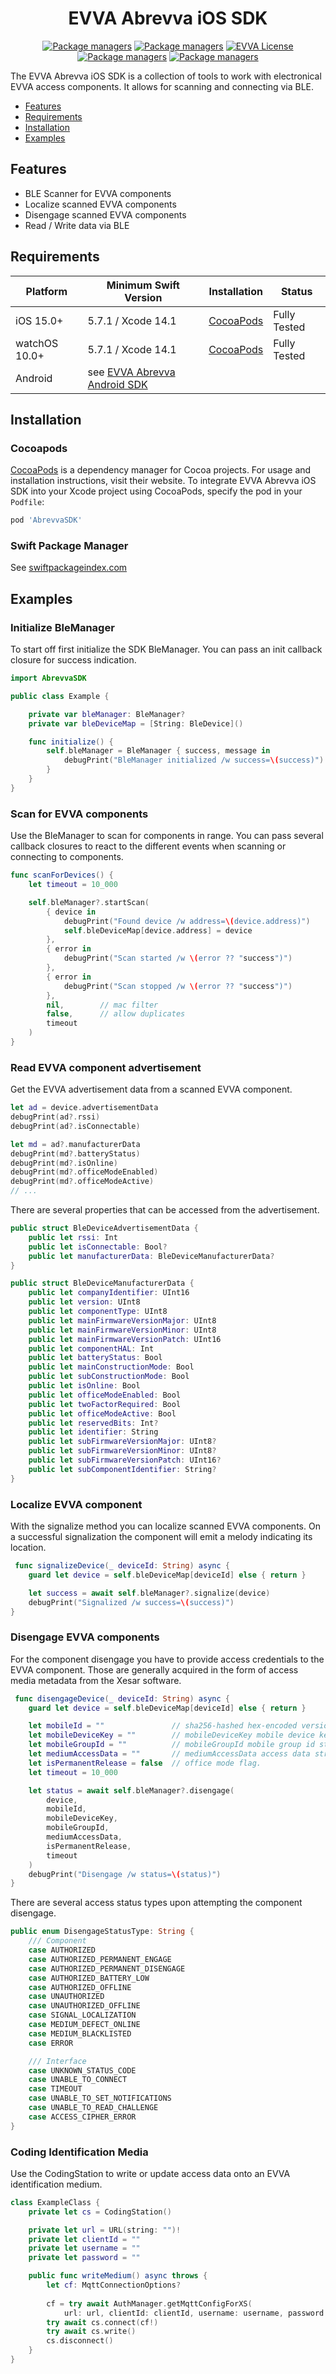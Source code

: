 <p align="center">
  <h1 align="center">EVVA Abrevva iOS SDK</h1>
</p>

<p align="center">
  <a href="https://github.com/evva-sfw/abrevva-sdk-ios-pod"><img src="https://img.shields.io/github/v/tag/evva-sfw/abrevva-sdk-ios-pod?color=fce500" alt="Package managers"></a>
  <a href="https://cocoapods.org/pods/AbrevvaSDK"><img src="https://img.shields.io/badge/-CocoaPods-fce500?logo=CocoaPods" alt="Package managers"></a>
    <a href="LICENSE"><img src="https://img.shields.io/badge/license-EVVA_License-yellow.svg?color=fce500&logo=data:image/svg+xml;base64,PCEtLSBHZW5lcmF0ZWQgYnkgSWNvTW9vbi5pbyAtLT4KPHN2ZyB2ZXJzaW9uPSIxLjEiIHhtbG5zPSJodHRwOi8vd3d3LnczLm9yZy8yMDAwL3N2ZyIgd2lkdGg9IjY0MCIgaGVpZ2h0PSIxMDI0IiB2aWV3Qm94PSIwIDAgNjQwIDEwMjQiPgo8ZyBpZD0iaWNvbW9vbi1pZ25vcmUiPgo8L2c+CjxwYXRoIGZpbGw9IiNmY2U1MDAiIGQ9Ik02MjIuNDIzIDUxMS40NDhsLTMzMS43NDYtNDY0LjU1MmgtMjg4LjE1N2wzMjkuODI1IDQ2NC41NTItMzI5LjgyNSA0NjYuNjY0aDI3NS42MTJ6Ij48L3BhdGg+Cjwvc3ZnPgo=" alt="EVVA License"></a>
    <a href="https://swiftpackageindex.com/evva-sfw/abrevva-sdk-ios"><img src="https://img.shields.io/endpoint?url=https%3A%2F%2Fswiftpackageindex.com%2Fapi%2Fpackages%2Fevva-sfw%2Fabrevva-sdk-ios%2Fbadge%3Ftype%3Dplatforms" alt="Package managers" notes="https://swiftpackageindex.com/api/packages/daveverwer/LeftPad/badge?type=platforms"></a>
    <a href="https://swiftpackageindex.com/evva-sfw/abrevva-sdk-ios"><img src="https://img.shields.io/endpoint?url=https%3A%2F%2Fswiftpackageindex.com%2Fapi%2Fpackages%2Fevva-sfw%2Fabrevva-sdk-ios%2Fbadge%3Ftype%3Dswift-versions" alt="Package managers"></a>
</p>

The EVVA Abrevva iOS SDK is a collection of tools to work with electronical EVVA access components. It allows for scanning and connecting via BLE.

- [Features](#features)
- [Requirements](#requirements)
- [Installation](#installation)
- [Examples](#examples)

## Features

- BLE Scanner for EVVA components
- Localize scanned EVVA components
- Disengage scanned EVVA components
- Read / Write data via BLE

## Requirements

| Platform      | Minimum Swift Version | Installation            | Status                   |
| ------------- | --------------------- | ----------------------- | ------------------------ |
| iOS 15.0+     | 5.7.1 / Xcode 14.1    | [CocoaPods](#cocoapods) | Fully Tested             |
| watchOS 10.0+ | 5.7.1 / Xcode 14.1    | [CocoaPods](#cocoapods) | Fully Tested             |
| Android       | see [EVVA Abrevva Android SDK](https://github.com/evva-sfw/abrevva-sdk-android)

## Installation

### Cocoapods

[CocoaPods](https://cocoapods.org) is a dependency manager for Cocoa projects. For usage and installation instructions, visit their website. To integrate EVVA Abrevva iOS SDK into your Xcode project using CocoaPods, specify the pod in your `Podfile`:

```ruby
pod 'AbrevvaSDK'
```

### Swift Package Manager

See [swiftpackageindex.com](https://swiftpackageindex.com/evva-sfw/abrevva-sdk-ios)

## Examples

### Initialize BleManager

To start off first initialize the SDK BleManager. You can pass an init callback closure for success indication.

```swift
import AbrevvaSDK

public class Example {

    private var bleManager: BleManager?
    private var bleDeviceMap = [String: BleDevice]()

    func initialize() {
        self.bleManager = BleManager { success, message in
            debugPrint("BleManager initialized /w success=\(success)")
        }
    }
}
```

### Scan for EVVA components

Use the BleManager to scan for components in range. You can pass several callback closures to react to the different events when scanning or connecting to components.

```swift
func scanForDevices() {
    let timeout = 10_000

    self.bleManager?.startScan(
        { device in
            debugPrint("Found device /w address=\(device.address)")
            self.bleDeviceMap[device.address] = device
        },
        { error in
            debugPrint("Scan started /w \(error ?? "success")")
        },
        { error in
            debugPrint("Scan stopped /w \(error ?? "success")")
        }, 
        nil,        // mac filter
        false,      // allow duplicates
        timeout
    )
}
```

### Read EVVA component advertisement

Get the EVVA advertisement data from a scanned EVVA component.

```swift
let ad = device.advertisementData
debugPrint(ad?.rssi)
debugPrint(ad?.isConnectable)

let md = ad?.manufacturerData
debugPrint(md?.batteryStatus)
debugPrint(md?.isOnline)
debugPrint(md?.officeModeEnabled)
debugPrint(md?.officeModeActive)
// ...
```

There are several properties that can be accessed from the advertisement.

```swift
public struct BleDeviceAdvertisementData {
    public let rssi: Int
    public let isConnectable: Bool?
    public let manufacturerData: BleDeviceManufacturerData?
}

public struct BleDeviceManufacturerData {
    public let companyIdentifier: UInt16
    public let version: UInt8
    public let componentType: UInt8
    public let mainFirmwareVersionMajor: UInt8
    public let mainFirmwareVersionMinor: UInt8
    public let mainFirmwareVersionPatch: UInt16
    public let componentHAL: Int
    public let batteryStatus: Bool
    public let mainConstructionMode: Bool
    public let subConstructionMode: Bool
    public let isOnline: Bool
    public let officeModeEnabled: Bool
    public let twoFactorRequired: Bool
    public let officeModeActive: Bool
    public let reservedBits: Int?
    public let identifier: String
    public let subFirmwareVersionMajor: UInt8?
    public let subFirmwareVersionMinor: UInt8?
    public let subFirmwareVersionPatch: UInt16?
    public let subComponentIdentifier: String?
}

```

### Localize EVVA component

With the signalize method you can localize scanned EVVA components. On a successful signalization the component will emit a melody indicating its location.

```swift
 func signalizeDevice(_ deviceId: String) async {
    guard let device = self.bleDeviceMap[deviceId] else { return }

    let success = await self.bleManager?.signalize(device)
    debugPrint("Signalized /w success=\(success)")
}
```
### Disengage EVVA components

For the component disengage you have to provide access credentials to the EVVA component. Those are generally acquired in the form of access media metadata from the Xesar software.

```swift
 func disengageDevice(_ deviceId: String) async {
    guard let device = self.bleDeviceMap[deviceId] else { return }

    let mobileId = ""               // sha256-hashed hex-encoded version of `xsMobileId` found in blob data.
    let mobileDeviceKey = ""        // mobileDeviceKey mobile device key string from `xsMOBDK` found in blob data.
    let mobileGroupId = ""          // mobileGroupId mobile group id string from `xsMOBGID` found in blob data.
    let mediumAccessData = ""       // mediumAccessData access data string from `mediumDataFrame` found in blob data.
    let isPermanentRelease = false  // office mode flag.
    let timeout = 10_000

    let status = await self.bleManager?.disengage(
        device,
        mobileId,
        mobileDeviceKey,
        mobileGroupId,
        mediumAccessData,
        isPermanentRelease,
        timeout
    )
    debugPrint("Disengage /w status=\(status)")
}
```
There are several access status types upon attempting the component disengage.
```swift
public enum DisengageStatusType: String {
    /// Component
    case AUTHORIZED
    case AUTHORIZED_PERMANENT_ENGAGE
    case AUTHORIZED_PERMANENT_DISENGAGE
    case AUTHORIZED_BATTERY_LOW
    case AUTHORIZED_OFFLINE
    case UNAUTHORIZED
    case UNAUTHORIZED_OFFLINE
    case SIGNAL_LOCALIZATION
    case MEDIUM_DEFECT_ONLINE
    case MEDIUM_BLACKLISTED
    case ERROR

    /// Interface
    case UNKNOWN_STATUS_CODE
    case UNABLE_TO_CONNECT
    case TIMEOUT
    case UNABLE_TO_SET_NOTIFICATIONS
    case UNABLE_TO_READ_CHALLENGE
    case ACCESS_CIPHER_ERROR
}
```
### Coding Identification Media
Use the CodingStation to write or update access data onto an EVVA identification medium.

```swift
class ExampleClass {
    private let cs = CodingStation()

    private let url = URL(string: "")!
    private let clientId = ""
    private let username = ""
    private let password = ""

    public func writeMedium() async throws {
        let cf: MqttConnectionOptions?
        
        cf = try await AuthManager.getMqttConfigForXS(
            url: url, clientId: clientId, username: username, password: password)
        try await cs.connect(cf!)
        try await cs.write()
        cs.disconnect()
    }
}
```
